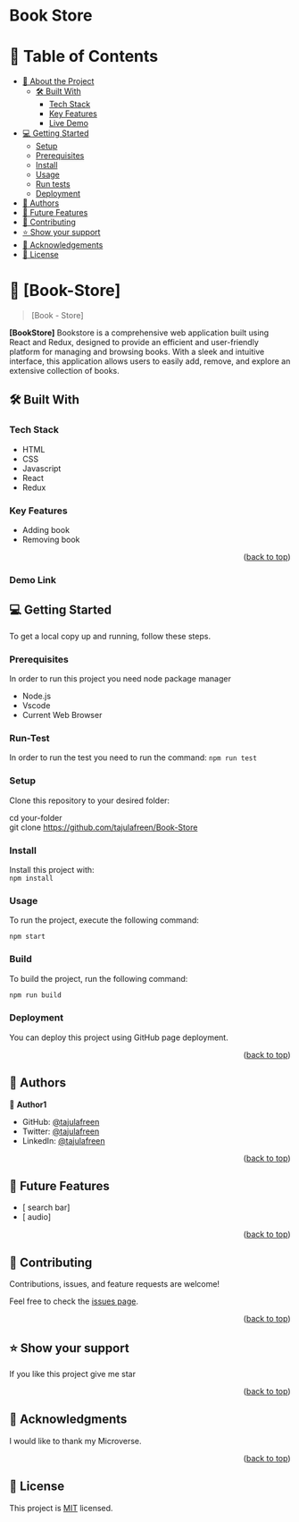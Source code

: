 <div>

  <h1><b>Book Store </b></h1>

</div>

<!-- TABLE OF CONTENTS -->

# 📗 Table of Contents

- [📖 About the Project](#about-project)
  - [🛠 Built With](#built-with)
    - [Tech Stack](#tech-stack)
    - [Key Features](#key-features)
     - [Live Demo](#live-demo)
- [💻 Getting Started](#getting-started)
  - [Setup](#setup)
  - [Prerequisites](#prerequisites)
  - [Install](#install)
  - [Usage](#usage)
  - [Run tests](#run-tests)
  - [Deployment](#deployment)
- [👥 Authors](#authors)
- [🔭 Future Features](#future-features)
- [🤝 Contributing](#contributing)
- [⭐️ Show your support](#support)
- [🙏 Acknowledgements](#acknowledgements)
- [📝 License](#license)

<!-- PROJECT DESCRIPTION -->

# 📖 [Book-Store] <a name="about-project"></a>

> [Book - Store]

**[BookStore]** Bookstore is a comprehensive web application built using React and Redux, designed to provide an efficient and user-friendly platform for managing and browsing books. With a sleek and intuitive interface, this application allows users to easily add, remove, and explore an extensive collection of books.

## 🛠 Built With <a name="built-with"></a>

### Tech Stack <a name="tech-stack"></a>

- HTML
- CSS 
- Javascript
- React
- Redux


<!-- Features -->

### Key Features <a name="key-features"></a>
- Adding book
- Removing book

<p align="right">(<a href="#readme-top">back to top</a>)</p>

### Demo Link <a name="live-demo"></a>

<!-- GETTING STARTED -->

## 💻 Getting Started <a name="getting-started"></a>


To get a local copy up and running, follow these steps.

### Prerequisites

In order to run this project you need node package manager<br>
- Node.js
- Vscode
- Current Web Browser


### Run-Test <a name="run-tests"></a>
In order to run the test you need to run the command:
`npm run test`

### Setup

Clone this repository to your desired folder:


  cd your-folder<br>
  git clone https://github.com/tajulafreen/Book-Store



### Install

Install this project with:<br>
  `npm install`


### Usage

To run the project, execute the following command:<br>


  `npm start`


### Build

To build the project, run the following command:

```bash
npm run build
```

### Deployment

You can deploy this project using GitHub page deployment.

<p align="right">(<a href="#readme-top">back to top</a>)</p>

<!-- AUTHORS -->

## 👥 Authors <a name="authors"></a>

👤 **Author1**

- GitHub: [@tajulafreen](https://github.com/tajulafreen)
- Twitter: [@tajulafreen](https://twitter.com/tajulafreen)
- LinkedIn: [@tajulafreen](https://www.linkedin.com/in/tajul-afreen-843951251/)


<p align="right">(<a href="#readme-top">back to top</a>)</p>

<!-- FUTURE FEATURES -->

## 🔭 Future Features <a name="future-features"></a>

- [ search bar]
- [ audio]

<p align="right">(<a href="#readme-top">back to top</a>)</p>

<!-- CONTRIBUTING -->

## 🤝 Contributing <a name="contributing"></a>

Contributions, issues, and feature requests are welcome!

Feel free to check the [issues page](../../issues/).

<p align="right">(<a href="#readme-top">back to top</a>)</p>

<!-- SUPPORT -->

## ⭐️ Show your support <a name="support"></a>


If you like this project give me star

<p align="right">(<a href="#readme-top">back to top</a>)</p>

<!-- ACKNOWLEDGEMENTS -->

## 🙏 Acknowledgments <a name="acknowledgements"></a>


I would like to thank my Microverse.

<p align="right">(<a href="#readme-top">back to top</a>)</p>


<!-- LICENSE -->

## 📝 License <a name="license"></a>

This project is [MIT](./LICENSE) licensed.
